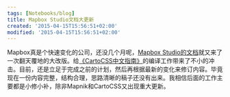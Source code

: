 ```yaml
---
tags: [Notebooks/blog]
title: Mapbox Studio文档大更新
created: '2015-04-15T15:56:51+02:00'
modified: '2015-04-15T15:56:51+02:00'
---
```


Mapbox真是个快速变化的公司，还没几个月呢，[Mapbox Studio的文档](https://www.mapbox.com/guides/)就又来了一次翻天覆地的大改版。给[《CartoCSS中文指南》](http://tumluliu.gitbooks.io/carto_zh-cn/)的编译工作带来了不小的冲击。目前，还是立足于完成之前的计划，然后再根据最新的变化来修订内容。毕竟现在一份内容完整，结构合理，思路清晰的稿子还没有出来。我相信后面的工作主要都是小修小补，除非Mapnik和CartoCSS又出现重大更新。